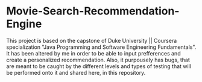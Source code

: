 # Movie-Search-Recommendation-Engine
 
This project is based on the capstone of Duke University || Coursera specialization "Java Programming and Software Engineering Fundamentals".
It  has been altered by me in order to be able to input prefferences and create a personalized recommendation.
Also, it purpousely has bugs, that are meant to be caught by the different levels and types of testing that will be performed onto it and shared here, in this repository.
